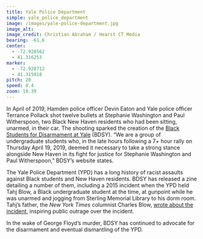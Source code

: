 ```yaml
---
title: Yale Police Department
simple: yale_police_department
image: /images/yale-police-department.jpg
image_alt:
image_credit: Christian Abraham / Hearst CT Media
bearing: -61.6
center:
  - -72.928562
  - 41.316253
marker: 
  - -72.928712
  - 41.315918
pitch: 20
speed: 0.4
zoom: 18.39
---
```


In April of 2019, Hamden police officer Devin Eaton and Yale police officer Terrance Pollack shot twelve bullets at Stephanie Washington and Paul Witherspoon, two Black New Haven residents who had been sitting, unarmed, in their car. The shooting sparked the creation of the [Black Students for Disarmament at Yale](https://www.defundypd.com) (BDSY). “We are a group of undergraduate students who, in the late hours following a 7+ hour rally on Thursday April 19, 2019, deemed it necessary to take a strong stance alongside New Haven in its fight for justice for Stephanie Washington and Paul Witherspoon,” BDSY’s website states. 

The Yale Police Department (YPD) has a long history of racist assaults against Black students and New Haven residents. BDSY has released a zine detailing a number of them, including a 2015 incident when the YPD held Tahj Blow, a Black undergraduate student at the time, at gunpoint while he was unarmed and jogging from Sterling Memorial Library to his dorm room. Tahj’s father, the *New York Times* columnist Charles Blow, [wrote about the incident](https://www.nytimes.com/2015/01/26/opinion/charles-blow-at-yale-the-police-detained-my-son.html), inspiring public outrage over the incident.

In the wake of George Floyd’s murder, BDSY has continued to advocate for the disarmament and eventual dismantling of the YPD.
